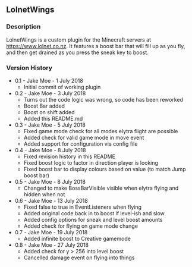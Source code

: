 ## LolnetWings

### Description

LolnetWings is a custom plugin for the Minecraft servers at https://www.lolnet.co.nz.  It features a boost bar that will fill up as you fly, and then get drained as you press the sneak key to boost.

### Version History

* 0.1 - Jake Moe - 1 July 2018
  * Initial commit of working plugin
* 0.2 - Jake Moe - 3 July 2018
  * Turns out the code logic was wrong, so code has been reworked
  * Boost Bar added
  * Boost on shift added
  * Added this README.md
* 0.3 - Jake Moe - 5 July 2018
  * Fixed game mode check for all modes elytra flight are possible
  * Added check for valid game mode in move event
  * Added support for configuration via config file
* 0.4 - Jake Moe - 8 July 2018
  * Fixed revision history in this README
  * Fixed boost logic to factor in direction player is looking
  * Fixed boost bar to display colours based on value (to match Jump boost bar)
* 0.5 - Jake Moe - 8 July 2018
  * Changed to make BossBarVisible visible when elytra flying and hidden when not
* 0.6 - Jake Moe - 13 July 2018
  * Fixed false to true in EventListeners when flying
  * Added original code back in to boost if level-ish and slow
  * Added config options for sneak and level boost amounts
  * Added check for flying on game mode change
* 0.7 - Jake Moe - 19 July 2018
  * Added infinite boost to Creative gamemode
* 0.8 - Jake Moe - 27 July 2018
  * Added check for y > 256 into level boost
  * Cancelled damage event on flying into things
